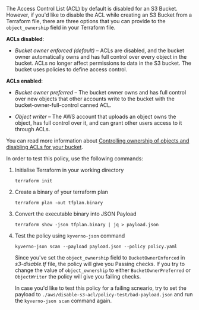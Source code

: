 The Access Control List (ACL) by default is disabled for an S3 Bucket. However, if you'd like to disable the ACL while creating an S3 Bucket from a Terraform file, there are three options that you can provide to the `object_ownership` field in your Terraform file. 

**ACLs disabled**:
- *Bucket owner enforced (default)* – ACLs are disabled, and the bucket owner automatically owns and has full control over every object in the bucket. ACLs no longer affect permissions to data in the S3 bucket. The bucket uses policies to define access control.

**ACLs enabled**:
- *Bucket owner preferred* – The bucket owner owns and has full control over new objects that other accounts write to the bucket with the bucket-owner-full-control canned ACL.

- *Object writer* – The AWS account that uploads an object owns the object, has full control over it, and can grant other users access to it through ACLs.

You can read more information about  [Controlling ownership of objects and disabling ACLs for your bucket](https://docs.aws.amazon.com/AmazonS3/latest/userguide/about-object-ownership.html?icmpid=docs_amazons3_console).

In order to test this policy, use the following commands:

1. Initialise Terraform in your working directory
    ```
    terraform init
    ```

2. Create a binary of your terraform plan
    ```
    terraform plan -out tfplan.binary
    ```

3. Convert the executable binary into JSON Payload
   ```
   terraform show -json tfplan.binary | jq > payload.json
   ```
4. Test the policy using `kyverno-json` command
   ```
   kyverno-json scan --payload payload.json --policy policy.yaml 
   ```
   Since you've set the `object_ownership` field to `BucketOwnerEnforced` in *s3-disable.tf* file, the policy will give you Passing checks. If you try to change the value of `object_ownership` to either `BucketOwnerPreferred` or `ObjectWriter` the policy will give you failing checks.

   In case you'd like to test this policy for a failing scneario, try to set the payload to `./aws/disable-s3-acl/policy-test/bad-payload.json` and run the `kyverno-json scan` command again.